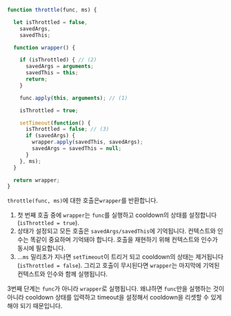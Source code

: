 ```js demo
function throttle(func, ms) {

  let isThrottled = false,
    savedArgs,
    savedThis;

  function wrapper() {

    if (isThrottled) { // (2)
      savedArgs = arguments;
      savedThis = this;
      return;
    }

    func.apply(this, arguments); // (1)

    isThrottled = true;

    setTimeout(function() {
      isThrottled = false; // (3)
      if (savedArgs) {
        wrapper.apply(savedThis, savedArgs);
        savedArgs = savedThis = null;
      }
    }, ms);
  }

  return wrapper;
}
```

`throttle(func, ms)`에 대한 호출은`wrapper`를 반환합니다.

1. 첫 번째 호출 중에 `wrapper`는 `func`를 실행하고 cooldown의 상태를 설정합니다(`isThrottled = true`).
2. 상태가 설정되고 모든 호출은 `savedArgs/savedThis`에 기억됩니다. 컨텍스트와 인수는 똑같이 중요하며 기억돼야 합니다. 호출을 재현하기 위해 컨텍스트와 인수가 동시에 필요합니다.
3. ...`ms` 밀리초가 지나면 `setTimeout`이 트리거 되고 cooldown의 상태는 제거됩니다(`isThrottled = false`). 그리고 호출이 무시된다면 `wrapper`는 마지막에 기억된 컨텍스트와 인수와 함께 실행됩니다.

3번째 단계는 `func`가 아니라 `wrapper`로 실행됩니다. 왜냐하면 `func`만을 실행하는 것이 아니라 cooldown 상태를 입력하고 timeout을 설정해서 cooldown을 리셋할 수 있게 해야 되기 때문입니다.
